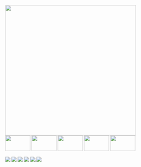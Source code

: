 

<div>
<a href="https://github.com/73ddy-io">
<img width="418" src="https://github-readme-stats.vercel.app/api?username=73ddy-io&show_icons=true&theme=radical&include_all_commits=false&count_private=true"/>
</a>
</div> 

<div style="display: inline_block">
<img align="center" height="50" width="80" src="https://img.shields.io/badge/-141321.svg?style=for-the-badge&logo=c-sharp&logoColor=d83b7d" />
<img align="center" height="50" width="80" src="https://img.shields.io/badge/-141321.svg?style=for-the-badge&logo=c%2B%2B&logoColor=d83b7d" />
<img align="center" height="50" width="80" src="https://img.shields.io/badge/-141321?style=for-the-badge&logo=mysql&logoColor=d83b7d" />
<img align="center" height="50" width="80" src="https://img.shields.io/badge/-141321?style=for-the-badge&logo=html5&logoColor=d83b7d" />
<img align="center" height="50" width="80" src="https://img.shields.io/badge/-141321.svg?style=for-the-badge&logo=css3&logoColor=d83b7d" />
</div>

<div style="display: inline_block"><br>
  <img align="center" height="" width="" src="https://img.shields.io/badge/🥶_unreal_engine-141321.svg?style=for-the-badge" />
  <img align="center" height="" width="" src="https://img.shields.io/badge/-Unity-141321?style=for-the-badge&logo=unity&logoColor=fcb72a" />
  <img align="center" height="" width="" src="https://img.shields.io/badge/🍩_Blender-141321.svg?style=for-the-badge" />
  <img align="center" height="" width="" src="https://img.shields.io/badge/💃_java_family-141321.svg?style=for-the-badge&logo=java&logoColor=fcb72a" />
  <a href = "https://leetcode.com/73ddy/">
    <img align="center" height="" width="" src="https://img.shields.io/badge/-(っ◔◡◔)っ LEETCODE-141321?style=for-the-badge&logo=LeetCode&logoColor=fcb72a" />
  </a>
  <img align="center" height="" width="" src="https://img.shields.io/badge/😈_GTX750_ti-141321?style=for-the-badge&logoColor=fcb72a" />
</div>
